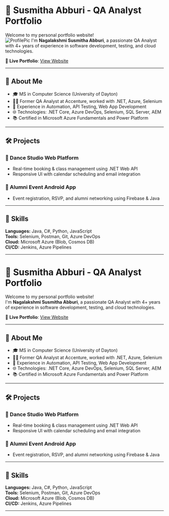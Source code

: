 # 💼 Susmitha Abburi - QA Analyst Portfolio

Welcome to my personal portfolio website!  
![ProfilePic](assets/ProfilePic.jpeg)
I'm **Nagalakshmi Susmitha Abburi**, a passionate QA Analyst with 4+ years of experience in software development, testing, and cloud technologies.

🔗 **Live Portfolio**: [View Website](https://susmitha0119.github.io)

---

## 🚀 About Me

- 🎓 MS in Computer Science (University of Dayton)
- 👩‍💻 Former QA Analyst at Accenture, worked with .NET, Azure, Selenium
- 🧪 Experience in Automation, API Testing, Web App Development
- 🌐 Technologies: .NET Core, Azure DevOps, Selenium, SQL Server, AEM
- 📚 Certified in Microsoft Azure Fundamentals and Power Platform

---

## 🛠️ Projects

### 🌟 Dance Studio Web Platform
- Real-time booking & class management using .NET Web API
- Responsive UI with calendar scheduling and email integration

### 📱 Alumni Event Android App
- Event registration, RSVP, and alumni networking using Firebase & Java

---

## 🧰 Skills

**Languages:** Java, C#, Python, JavaScript  
**Tools:** Selenium, Postman, Git, Azure DevOps  
**Cloud:** Microsoft Azure (Blob, Cosmos DB)  
**CI/CD:** Jenkins, Azure Pipelines

---

##
# 💼 Susmitha Abburi - QA Analyst Portfolio

Welcome to my personal portfolio website!  
I'm **Nagalakshmi Susmitha Abburi**, a passionate QA Analyst with 4+ years of experience in software development, testing, and cloud technologies.

🔗 **Live Portfolio**: [View Website](https://susmitha0119.github.io)

---

## 🚀 About Me

- 🎓 MS in Computer Science (University of Dayton)
- 👩‍💻 Former QA Analyst at Accenture, worked with .NET, Azure, Selenium
- 🧪 Experience in Automation, API Testing, Web App Development
- 🌐 Technologies: .NET Core, Azure DevOps, Selenium, SQL Server, AEM
- 📚 Certified in Microsoft Azure Fundamentals and Power Platform

---

## 🛠️ Projects

### 🌟 Dance Studio Web Platform
- Real-time booking & class management using .NET Web API
- Responsive UI with calendar scheduling and email integration

### 📱 Alumni Event Android App
- Event registration, RSVP, and alumni networking using Firebase & Java

---

## 🧰 Skills

**Languages:** Java, C#, Python, JavaScript  
**Tools:** Selenium, Postman, Git, Azure DevOps  
**Cloud:** Microsoft Azure (Blob, Cosmos DB)  
**CI/CD:** Jenkins, Azure Pipelines

---

##

